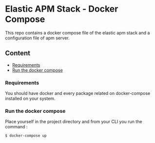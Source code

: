 # Elastic APM Stack - Docker Compose

This repo contains a docker compose file of the elastic apm stack and a configuration file of apm server.

## Content

- [Requirements](#requirement)
- [Run the docker compose](#run-the-docker-compose)

### Requirements

You should have docker and every package related on docker-compose installed on your system.

### Run the docker compose
Place yourself in the project directory and from your CLI you run the command :
```shell
$ docker-compose up
```
